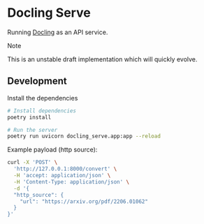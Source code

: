 # Docling Serve

 Running [Docling](https://github.com/DS4SD/docling) as an API service.

 > [!NOTE]
> This is an unstable draft implementation which will quickly evolve.

## Development

Install the dependencies

```sh
# Install dependencies
poetry install

# Run the server
poetry run uvicorn docling_serve.app:app --reload
```

Example payload (http source):

```sh
curl -X 'POST' \
  'http://127.0.0.1:8000/convert' \
  -H 'accept: application/json' \
  -H 'Content-Type: application/json' \
  -d '{
  "http_source": {
    "url": "https://arxiv.org/pdf/2206.01062"
  }
}'
```
